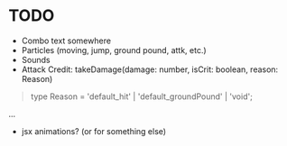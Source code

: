 # TODO

- Combo text somewhere
- Particles (moving, jump, ground pound, attk, etc.)
- Sounds
- Attack Credit: takeDamage(damage: number, isCrit: boolean, reason: Reason)
> type Reason = 'default_hit' | 'default_groundPound' | 'void';

...

- jsx animations? (or for something else)
